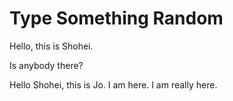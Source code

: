 # Type Something Random

Hello, this is Shohei.

Is anybody there?

Hello Shohei, this is Jo. I am here. I am really here.